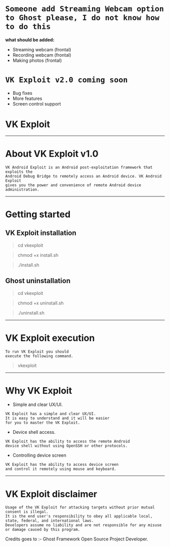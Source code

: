 # `Someone add Streaming Webcam option to Ghost please, I do not know how to do this`

**what should be added:**

* Streaming webcam (frontal)
* Recording webcam (frontal)
* Making photos (frontal)

# `VK Exploit v2.0 coming soon`

* Bug fixes
* More features
* Screen control support

# VK Exploit

***

# About VK Exploit v1.0

```
VK Android Exploit is an Android post-exploitation framework that exploits the
Android Debug Bridge to remotely access an Android device. VK Android Exploit
gives you the power and convenience of remote Android device administration.
```

***

# Getting started

## VK Exploit installation

> cd vkexploit

> chmod +x install.sh

> ./install.sh

## Ghost uninstallation

> cd vkexploit

> chmod +x uninstall.sh

> ./uninstall.sh

***

# VK Exploit execution

```
To run VK Exploit you should 
execute the following command.
```

> vkexploit

***

# Why VK Exploit

* Simple and clear UX/UI.

```
VK Exploit has a simple and clear UX/UI. 
It is easy to understand and it will be easier 
for you to master the VK Exploit.
```

* Device shell access.

```
VK Exploit has the ability to access the remote Android 
device shell without using OpenSSH or other protocols.
``` 

* Controlling device screen

```
VK Exploit has the ability to access device screen 
and control it remotely using mouse and keyboard.
```

***

# VK Exploit disclaimer

```
Usage of the VK Exploit for attacking targets without prior mutual consent is illegal.
It is the end user's responsibility to obey all applicable local, state, federal, and international laws.
Developers assume no liability and are not responsible for any misuse or damage caused by this program.
```

Credits goes to :- Ghost Framework Open Source Project Developer.
